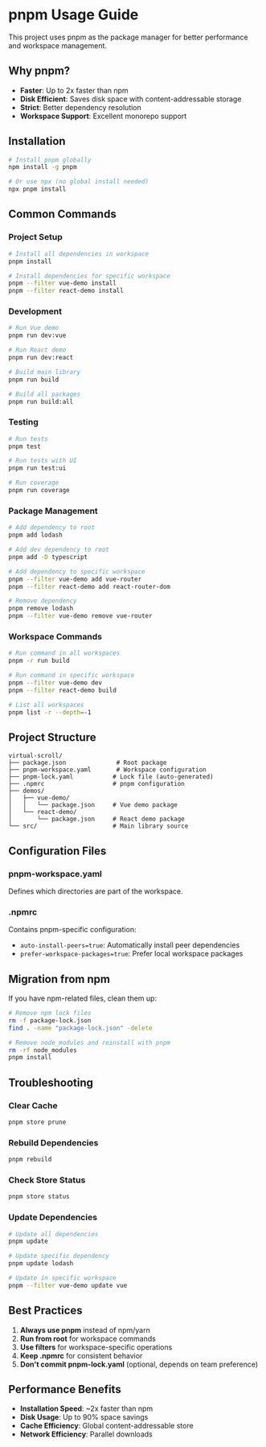 # pnpm Usage Guide

This project uses pnpm as the package manager for better performance and workspace management.

## Why pnpm?

- **Faster**: Up to 2x faster than npm
- **Disk Efficient**: Saves disk space with content-addressable storage
- **Strict**: Better dependency resolution
- **Workspace Support**: Excellent monorepo support

## Installation

```bash
# Install pnpm globally
npm install -g pnpm

# Or use npx (no global install needed)
npx pnpm install
```

## Common Commands

### Project Setup
```bash
# Install all dependencies in workspace
pnpm install

# Install dependencies for specific workspace
pnpm --filter vue-demo install
pnpm --filter react-demo install
```

### Development
```bash
# Run Vue demo
pnpm run dev:vue

# Run React demo
pnpm run dev:react

# Build main library
pnpm run build

# Build all packages
pnpm run build:all
```

### Testing
```bash
# Run tests
pnpm test

# Run tests with UI
pnpm run test:ui

# Run coverage
pnpm run coverage
```

### Package Management
```bash
# Add dependency to root
pnpm add lodash

# Add dev dependency to root
pnpm add -D typescript

# Add dependency to specific workspace
pnpm --filter vue-demo add vue-router
pnpm --filter react-demo add react-router-dom

# Remove dependency
pnpm remove lodash
pnpm --filter vue-demo remove vue-router
```

### Workspace Commands
```bash
# Run command in all workspaces
pnpm -r run build

# Run command in specific workspace
pnpm --filter vue-demo dev
pnpm --filter react-demo build

# List all workspaces
pnpm list -r --depth=-1
```

## Project Structure

```
virtual-scroll/
├── package.json              # Root package
├── pnpm-workspace.yaml       # Workspace configuration
├── pnpm-lock.yaml           # Lock file (auto-generated)
├── .npmrc                   # pnpm configuration
├── demos/
│   ├── vue-demo/
│   │   └── package.json     # Vue demo package
│   └── react-demo/
│       └── package.json     # React demo package
└── src/                     # Main library source
```

## Configuration Files

### pnpm-workspace.yaml
Defines which directories are part of the workspace.

### .npmrc
Contains pnpm-specific configuration:
- `auto-install-peers=true`: Automatically install peer dependencies
- `prefer-workspace-packages=true`: Prefer local workspace packages

## Migration from npm

If you have npm-related files, clean them up:

```bash
# Remove npm lock files
rm -f package-lock.json
find . -name "package-lock.json" -delete

# Remove node_modules and reinstall with pnpm
rm -rf node_modules
pnpm install
```

## Troubleshooting

### Clear Cache
```bash
pnpm store prune
```

### Rebuild Dependencies
```bash
pnpm rebuild
```

### Check Store Status
```bash
pnpm store status
```

### Update Dependencies
```bash
# Update all dependencies
pnpm update

# Update specific dependency
pnpm update lodash

# Update in specific workspace
pnpm --filter vue-demo update vue
```

## Best Practices

1. **Always use pnpm** instead of npm/yarn
2. **Run from root** for workspace commands
3. **Use filters** for workspace-specific operations
4. **Keep .npmrc** for consistent behavior
5. **Don't commit pnpm-lock.yaml** (optional, depends on team preference)

## Performance Benefits

- **Installation Speed**: ~2x faster than npm
- **Disk Usage**: Up to 90% space savings
- **Cache Efficiency**: Global content-addressable store
- **Network Efficiency**: Parallel downloads